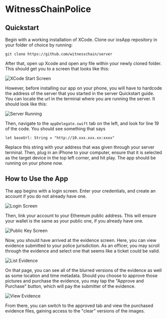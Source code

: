 # WitnessChainPolice

## Quickstart

Begin with a working installation of XCode. Clone our iosApp repository in your folder of choice by running:

```
git clone https://github.com/witnesschain/server
```
After that, open up Xcode and open any file within your newly cloned folder. This should get you to a screen that looks like this:

![XCode Start Screen](images/xcode.png)

However, before installing our app on your phone, you will have to hardcode the address of the server that you started in the server Quickstart guide. You can locate the url in the terminal where you are running the server. It should look like this:

![Server Running](images/terminal.png)

Then, navigate to the ```appDelegate.swift``` tab on the left, and look for line 19 of the code. You should see something that says

```
let baseUrl: String = "http://10.xxx.xxx.xx:xxxx"
```

Replace this string with your address that was given through your server terminal. Then, plug in an iPhone to your computer, ensure that it is selected as the target device in the top left corner, and hit play. The app should be running on your phone now.


## How to Use the App

The app begins with a login screen. Enter your credentials, and create an account if you do not already have one.

![Login Screen](images/signin.png)

Then, link your account to your Ethereum public address. This will ensure your wallet is the same as your public one, if you already have one.

![Public Key Screen](images/publickey.png)

Now, you should have arrived at the evidence screen. Here, you can view evidence submitted to your police jurisdiction. As an officer, you may scroll through the evidence and select one that seems like a ticket could be valid.

![List Evidence](images/listevidence.png)

On that page, you can see all of the blurred versions of the evidence as well as some location and time metadata. Should you choose to approve those pictures and purchase the evidence, you may tap the "Approve and Purchase" button, which will pay the submitter of the evidence.

![View Evidence](images/viewevidence.png)

From there, you can switch to the approved tab and view the purchased evidence files, gaining access to the "clear" versions of the images.
